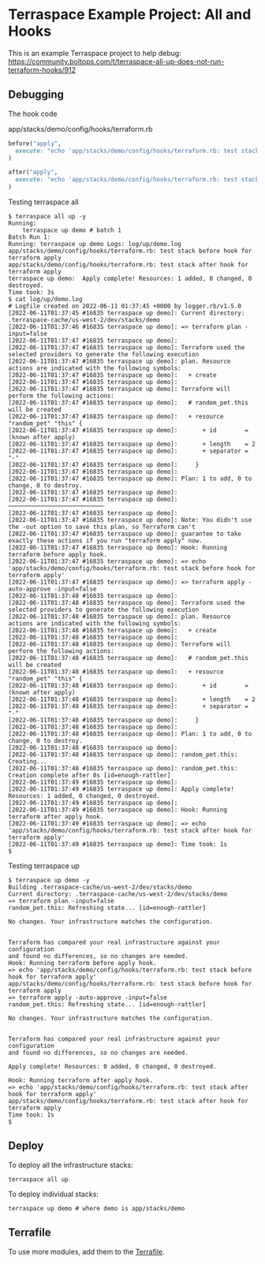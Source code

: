 # Terraspace Example Project: All and Hooks

This is an example Terraspace project to help debug: https://community.boltops.com/t/terraspace-all-up-does-not-run-terraform-hooks/912

## Debugging

The hook code

app/stacks/demo/config/hooks/terraform.rb

```ruby
before("apply",
  execute: "echo 'app/stacks/demo/config/hooks/terraform.rb: test stack before hook for terraform apply'",
)

after("apply",
  execute: "echo 'app/stacks/demo/config/hooks/terraform.rb: test stack after hook for terraform apply'"
)
```

Testing terraspace all

    $ terraspace all up -y
    Running:
        terraspace up demo # batch 1
    Batch Run 1:
    Running: terraspace up demo Logs: log/up/demo.log
    app/stacks/demo/config/hooks/terraform.rb: test stack before hook for terraform apply
    app/stacks/demo/config/hooks/terraform.rb: test stack after hook for terraform apply
    terraspace up demo:  Apply complete! Resources: 1 added, 0 changed, 0 destroyed.
    Time took: 3s
    $ cat log/up/demo.log
    # Logfile created on 2022-06-11 01:37:45 +0000 by logger.rb/v1.5.0
    [2022-06-11T01:37:45 #16835 terraspace up demo]: Current directory: .terraspace-cache/us-west-2/dev/stacks/demo
    [2022-06-11T01:37:46 #16835 terraspace up demo]: => terraform plan -input=false
    [2022-06-11T01:37:47 #16835 terraspace up demo]:
    [2022-06-11T01:37:47 #16835 terraspace up demo]: Terraform used the selected providers to generate the following execution
    [2022-06-11T01:37:47 #16835 terraspace up demo]: plan. Resource actions are indicated with the following symbols:
    [2022-06-11T01:37:47 #16835 terraspace up demo]:   + create
    [2022-06-11T01:37:47 #16835 terraspace up demo]:
    [2022-06-11T01:37:47 #16835 terraspace up demo]: Terraform will perform the following actions:
    [2022-06-11T01:37:47 #16835 terraspace up demo]:   # random_pet.this will be created
    [2022-06-11T01:37:47 #16835 terraspace up demo]:   + resource "random_pet" "this" {
    [2022-06-11T01:37:47 #16835 terraspace up demo]:       + id        = (known after apply)
    [2022-06-11T01:37:47 #16835 terraspace up demo]:       + length    = 2
    [2022-06-11T01:37:47 #16835 terraspace up demo]:       + separator = "-"
    [2022-06-11T01:37:47 #16835 terraspace up demo]:     }
    [2022-06-11T01:37:47 #16835 terraspace up demo]:
    [2022-06-11T01:37:47 #16835 terraspace up demo]: Plan: 1 to add, 0 to change, 0 to destroy.
    [2022-06-11T01:37:47 #16835 terraspace up demo]:
    [2022-06-11T01:37:47 #16835 terraspace up demo]: ───────────────────────────
    [2022-06-11T01:37:47 #16835 terraspace up demo]:
    [2022-06-11T01:37:47 #16835 terraspace up demo]: Note: You didn't use the -out option to save this plan, so Terraform can't
    [2022-06-11T01:37:47 #16835 terraspace up demo]: guarantee to take exactly these actions if you run "terraform apply" now.
    [2022-06-11T01:37:47 #16835 terraspace up demo]: Hook: Running terraform before apply hook.
    [2022-06-11T01:37:47 #16835 terraspace up demo]: => echo 'app/stacks/demo/config/hooks/terraform.rb: test stack before hook for terraform apply'
    [2022-06-11T01:37:47 #16835 terraspace up demo]: => terraform apply -auto-approve -input=false
    [2022-06-11T01:37:48 #16835 terraspace up demo]:
    [2022-06-11T01:37:48 #16835 terraspace up demo]: Terraform used the selected providers to generate the following execution
    [2022-06-11T01:37:48 #16835 terraspace up demo]: plan. Resource actions are indicated with the following symbols:
    [2022-06-11T01:37:48 #16835 terraspace up demo]:   + create
    [2022-06-11T01:37:48 #16835 terraspace up demo]:
    [2022-06-11T01:37:48 #16835 terraspace up demo]: Terraform will perform the following actions:
    [2022-06-11T01:37:48 #16835 terraspace up demo]:   # random_pet.this will be created
    [2022-06-11T01:37:48 #16835 terraspace up demo]:   + resource "random_pet" "this" {
    [2022-06-11T01:37:48 #16835 terraspace up demo]:       + id        = (known after apply)
    [2022-06-11T01:37:48 #16835 terraspace up demo]:       + length    = 2
    [2022-06-11T01:37:48 #16835 terraspace up demo]:       + separator = "-"
    [2022-06-11T01:37:48 #16835 terraspace up demo]:     }
    [2022-06-11T01:37:48 #16835 terraspace up demo]:
    [2022-06-11T01:37:48 #16835 terraspace up demo]: Plan: 1 to add, 0 to change, 0 to destroy.
    [2022-06-11T01:37:48 #16835 terraspace up demo]:
    [2022-06-11T01:37:48 #16835 terraspace up demo]: random_pet.this: Creating...
    [2022-06-11T01:37:48 #16835 terraspace up demo]: random_pet.this: Creation complete after 0s [id=enough-rattler]
    [2022-06-11T01:37:49 #16835 terraspace up demo]:
    [2022-06-11T01:37:49 #16835 terraspace up demo]: Apply complete! Resources: 1 added, 0 changed, 0 destroyed.
    [2022-06-11T01:37:49 #16835 terraspace up demo]:
    [2022-06-11T01:37:49 #16835 terraspace up demo]: Hook: Running terraform after apply hook.
    [2022-06-11T01:37:49 #16835 terraspace up demo]: => echo 'app/stacks/demo/config/hooks/terraform.rb: test stack after hook for terraform apply'
    [2022-06-11T01:37:49 #16835 terraspace up demo]: Time took: 1s
    $

Testing terraspace up

    $ terraspace up demo -y
    Building .terraspace-cache/us-west-2/dev/stacks/demo
    Current directory: .terraspace-cache/us-west-2/dev/stacks/demo
    => terraform plan -input=false
    random_pet.this: Refreshing state... [id=enough-rattler]

    No changes. Your infrastructure matches the configuration.


    Terraform has compared your real infrastructure against your configuration
    and found no differences, so no changes are needed.
    Hook: Running terraform before apply hook.
    => echo 'app/stacks/demo/config/hooks/terraform.rb: test stack before hook for terraform apply'
    app/stacks/demo/config/hooks/terraform.rb: test stack before hook for terraform apply
    => terraform apply -auto-approve -input=false
    random_pet.this: Refreshing state... [id=enough-rattler]

    No changes. Your infrastructure matches the configuration.


    Terraform has compared your real infrastructure against your configuration
    and found no differences, so no changes are needed.

    Apply complete! Resources: 0 added, 0 changed, 0 destroyed.

    Hook: Running terraform after apply hook.
    => echo 'app/stacks/demo/config/hooks/terraform.rb: test stack after hook for terraform apply'
    app/stacks/demo/config/hooks/terraform.rb: test stack after hook for terraform apply
    Time took: 1s
    $

## Deploy

To deploy all the infrastructure stacks:

    terraspace all up

To deploy individual stacks:

    terraspace up demo # where demo is app/stacks/demo

## Terrafile

To use more modules, add them to the [Terrafile](https://terraspace.cloud/docs/terrafile/).
